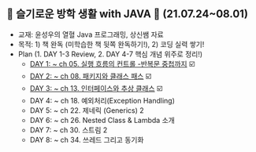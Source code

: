 ## 🐳 슬기로운 방학 생활 with JAVA 📆 (21.07.24~08.01)

* 교재: 윤성우의 열혈 Java 프로그래밍, 상신쌤 자료
* 목적: 1) 책 완독 (미학습한 책 뒷쪽 완독하기!), 2) 코딩 실력 쌓기!
* Plan (1. DAY 1-3 Review, 2. DAY 4-7 핵심 개념 위주로 정리!)
  - [DAY 1: ~ ch 05. 실행 흐름의 컨트롤
    -반복문 중첩까지](https://github.com/Yejin-Carol/DailyPractice/blob/main/JavaReview/DAY1.md)  ☑️
  - [DAY 2: ~ ch 08. 패키지와 클래스 패스](https://github.com/Yejin-Carol/DailyPractice/blob/main/JavaReview/DAY2.md) ☑️
  - [DAY 3: ~ ch 13. 인터페이스와 추상 클래스](https://github.com/Yejin-Carol/DailyPractice/blob/main/JavaReview/DAY3.md) ☑️ 
  - DAY 4: ~ ch 18. 예외처리(Exception Handling)
  - DAY 5: ~ ch 22. 제네릭 (Generics) 2
  - DAY 6: ~ ch 26. Nested Class & Lambda 소개
  - DAY 7: ~ ch 30. 스트림 2
  - DAY 8: ~ ch 34. 쓰레드 그리고 동기화

